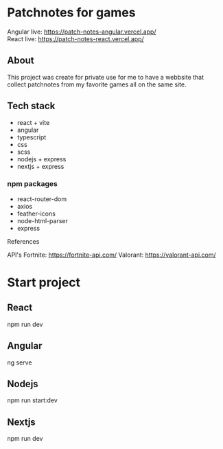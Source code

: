 # Patchnotes for games
Angular live: https://patch-notes-angular.vercel.app/ <br />
React live: https://patch-notes-react.vercel.app/

## About
This project was create for private use for me to have a webbsite that collect patchnotes from my favorite games all on the same site. 

## Tech stack
- react + vite
- angular
- typescript
- css
- scss
- nodejs + express
- nextjs + express

### npm packages
- react-router-dom
- axios
- feather-icons
- node-html-parser
- express

References

API's
Fortnite: https://fortnite-api.com/
Valorant: https://valorant-api.com/

# Start project

## React
npm run dev

## Angular
ng serve

## Nodejs
npm run start:dev

## Nextjs
npm run dev

